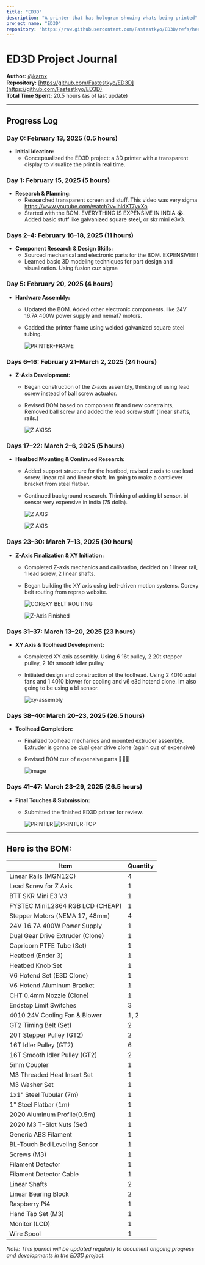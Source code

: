 ```yaml
---
title: "ED3D"
description: "A printer that has hologram showing whats being printed"
project_name: "ED3D"
repository: "https://raw.githubusercontent.com/Fastestkyo/ED3D/refs/heads/main/journal.md"
---
```

# ED3D Project Journal

**Author:** [@karnx](https://github.com/Fastestkyo)  
**Repository:** [https://github.com/Fastestkyo/ED3D](https://github.com/Fastestkyo/ED3D)  
**Total Time Spent:** 20.5 hours (as of last update)

---



## Progress Log

### Day 0: February 13, 2025 (0.5 hours)
- **Initial Ideation:**
  - Conceptualized the ED3D project: a 3D printer with a transparent display to visualize the print in real time.

### Day 1: February 15, 2025 (5 hours)
- **Research & Planning:**
  - Researched transparent screen and stuff. This video was very sigma https://www.youtube.com/watch?v=IhldXT7yxXo
  - Started with the BOM. EVERYTHING IS EXPENSIVE IN INDIA 😭. Added basic stuff like galvanized square steel, or skr mini e3v3.


### Days 2–4: February 16–18, 2025 (11 hours)
- **Component Research & Design Skills:**
  - Sourced mechanical and electronic parts for the BOM. EXPENSIVEE!!
  - Learned basic 3D modeling techniques for part design and visualization. Using fusion cuz sigma

### Day 5: February 20, 2025 (4 hours)
- **Hardware Assembly:**
  - Updated the BOM. Added other electronic components. like 24V 16.7A 400W power supply and nema17 motors. 
  - Cadded the printer frame using welded galvanized square steel tubing. 
 
    ![PRINTER-FRAME](https://github.com/user-attachments/assets/fef93311-ddb1-49f1-8a58-a70679d587c3)


### Days 6–16: February 21–March 2, 2025 (24 hours)
- **Z-Axis Development:**
  - Began construction of the Z-axis assembly, thinking of using lead screw instead of ball screw actuator. 
  - Revised BOM based on component fit and new constraints, Removed ball screw and added the lead screw stuff (linear shafts, rails.)

    ![Z AXISS](https://github.com/user-attachments/assets/536d5975-e3ec-4e65-87a3-0dc43c495e3e)

### Days 17–22: March 2–6, 2025 (5 hours)
- **Heatbed Mounting & Continued Research:**
  - Added support structure for the heatbed, revised z axis to use lead screw, linear rail and linear shaft. Im going to make a cantilever bracket from steel flatbar.
  - Continued background research. Thinking of adding bl sensor. bl sensor very expensive in india (75 dolla).

    ![Z AXIS](https://github.com/user-attachments/assets/a56423a7-f586-4adb-a9e5-d7c679b7e917)
 
      
    ![Z AXIS](https://github.com/user-attachments/assets/52c3d090-2eeb-432f-a230-d23d1db38c38)

### Days 23–30: March 7–13, 2025 (30 hours)
- **Z-Axis Finalization & XY Initiation:**
  - Completed Z-axis mechanics and calibration, decided on 1 linear rail, 1 lead screw, 2 linear shafts.
  - Began building the XY axis using belt-driven motion systems. Corexy belt routing from reprap website.
 
    ![COREXY BELT ROUTING](https://github.com/user-attachments/assets/65d4a6e9-30a5-4cf5-abff-ac4c4e845f0b)

    ![Z-Axis Finished](https://github.com/user-attachments/assets/32ac731c-7475-4b3c-b002-14f731b863bc)

### Days 31–37: March 13–20, 2025 (23 hours)
- **XY Axis & Toolhead Development:**
  - Completed XY axis assembly. Using 6 16t pulley, 2 20t stepper pulley, 2 16t smooth idler pulley
  - Initiated design and construction of the toolhead. Using 2 4010 axial fans and 1 4010 blower for cooling and v6 e3d hotend clone. Im also going to be using a bl sensor.

    ![xy-assembly](https://github.com/user-attachments/assets/fa92bf7b-fd68-4b7d-9ae4-94b5f682391a)
  
### Days 38–40: March 20–23, 2025 (26.5 hours)
- **Toolhead Completion:**
  - Finalized toolhead mechanics and mounted extruder assembly. Extruder is gonna be dual gear drive clone (again cuz of expensive)
  - Revised BOM cuz of expensive parts 🤫🧏‍♂️
 
    ![image](https://github.com/user-attachments/assets/66bb0a5b-2c68-43ee-8bd2-acfb032acdd1)


### Days 41–47: March 23–29, 2025 (26.5 hours)
- **Final Touches & Submission:**
  - Submitted the finished ED3D printer for review.
 
    ![PRINTER](https://github.com/user-attachments/assets/f3fd9fda-ad09-4d44-9c03-00bf5b19854b)
    ![PRINTER-TOP](https://github.com/user-attachments/assets/26eac7e6-4b60-45c7-854c-48d358da1f2e)


---
## Here is the BOM:

| Item                               | Quantity |
|------------------------------------|----------|
| Linear Rails (MGN12C)              | 4        |
| Lead Screw for Z Axis              | 1        |
| BTT SKR Mini E3 V3                 | 1        |
| FYSTEC Mini12864 RGB LCD (CHEAP)   | 1        |
| Stepper Motors (NEMA 17, 48mm)     | 4        |
| 24V 16.7A 400W Power Supply        | 1        |
| Dual Gear Drive Extruder (Clone)   | 1        |
| Capricorn PTFE Tube (Set)          | 1        |
| Heatbed (Ender 3)                  | 1        |
| Heatbed Knob Set                   | 1        |
| V6 Hotend Set (E3D Clone)          | 1        |
| V6 Hotend Aluminum Bracket         | 1        |
| CHT 0.4mm Nozzle (Clone)           | 1        |
| Endstop Limit Switches             | 3        |
| 4010 24V Cooling Fan & Blower      | 1, 2     |
| GT2 Timing Belt (Set)              | 2        |
| 20T Stepper Pulley (GT2)           | 2        |
| 16T Idler Pulley (GT2)             | 6        |
| 16T Smooth Idler Pulley (GT2)      | 2        |
| 5mm Coupler                        | 1        |
| M3 Threaded Heat Insert Set        | 1        |
| M3 Washer Set                      | 1        |
| 1x1" Steel Tubular (7m)            | 1        |
| 1" Steel Flatbar (1m)              | 1        |
| 2020 Aluminum Profile(0.5m)        | 1        |
| 2020 M3 T-Slot Nuts (Set)          | 1        |
| Generic ABS Filament               | 1        |
| BL-Touch Bed Leveling Sensor       | 1        |
| Screws (M3)                        | 1        |
| Filament Detector                  | 1        |
| Filament Detector Cable            | 1        |
| Linear Shafts                      | 2        |
| Linear Bearing Block               | 2        |
| Raspberry Pi4                      | 1        |
| Hand Tap Set (M3)                  | 1        |
| Monitor (LCD)                      | 1        |
| Wire Spool                         | 1        |

*Note: This journal will be updated regularly to document ongoing progress and developments in the ED3D project.*
